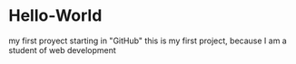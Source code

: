 # Hello-World
my first proyect
starting in "GitHub" this is my first project, because I am a student of web development
